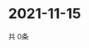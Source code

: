 # 2021-11-15
  共 0条

  <!-- BEGIN -->
  <!-- 最后更新时间Mon Nov 15 2021 03:04:00 GMT+0000 (Coordinated Universal Time) -->
  
  <!-- END -->
  
  